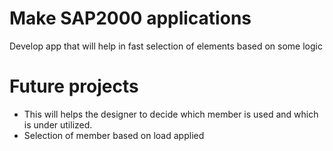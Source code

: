 # Make SAP2000 applications
Develop app that will help in fast selection of elements based on some logic

# Future projects
* This will helps the designer to decide which member is used and which is under utilized.
* Selection of member based on load applied
